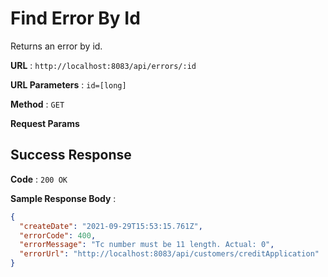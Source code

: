 # Find Error By Id

Returns an error by id.

**URL** : `http://localhost:8083/api/errors/:id`

**URL Parameters** : `id=[long]`

**Method** : `GET`

**Request Params**

## Success Response

**Code** : `200 OK`

**Sample Response Body** :

```json
{
  "createDate": "2021-09-29T15:53:15.761Z",
  "errorCode": 400,
  "errorMessage": "Tc number must be 11 length. Actual: 0",
  "errorUrl": "http://localhost:8083/api/customers/creditApplication"
}
```